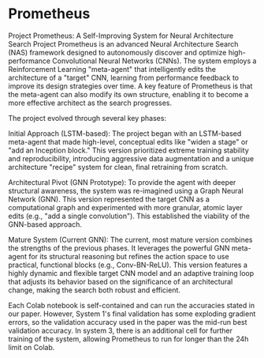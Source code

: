 # Prometheus
Project Prometheus: A Self-Improving System for Neural Architecture Search
Project Prometheus is an advanced Neural Architecture Search (NAS) framework designed to autonomously discover and optimize high-performance Convolutional Neural Networks (CNNs). The system employs a Reinforcement Learning "meta-agent" that intelligently edits the architecture of a "target" CNN, learning from performance feedback to improve its design strategies over time. A key feature of Prometheus is that the meta-agent can also modify its own structure, enabling it to become a more effective architect as the search progresses.

The project evolved through several key phases:

Initial Approach (LSTM-based): The project began with an LSTM-based meta-agent that made high-level, conceptual edits like "widen a stage" or "add an Inception block." This version prioritized extreme training stability and reproducibility, introducing aggressive data augmentation and a unique architecture "recipe" system for clean, final retraining from scratch.

Architectural Pivot (GNN Prototype): To provide the agent with deeper structural awareness, the system was re-imagined using a Graph Neural Network (GNN). This version represented the target CNN as a computational graph and experimented with more granular, atomic layer edits (e.g., "add a single convolution"). This established the viability of the GNN-based approach.

Mature System (Current GNN): The current, most mature version combines the strengths of the previous phases. It leverages the powerful GNN meta-agent for its structural reasoning but refines the action space to use practical, functional blocks (e.g., Conv-BN-ReLU). This version features a highly dynamic and flexible target CNN model and an adaptive training loop that adjusts its behavior based on the significance of an architectural change, making the search both robust and efficient.

Each Colab notebook is self-contained and can run the accuracies stated in our paper. However, System 1's final validation has some exploding gradient errors, so the validation accuracy used in the paper was the mid-run best validation accuracy. In system 3, there is an additional cell for further training of the system, allowing Prometheus to run for longer than the 24h limit on Colab. 
